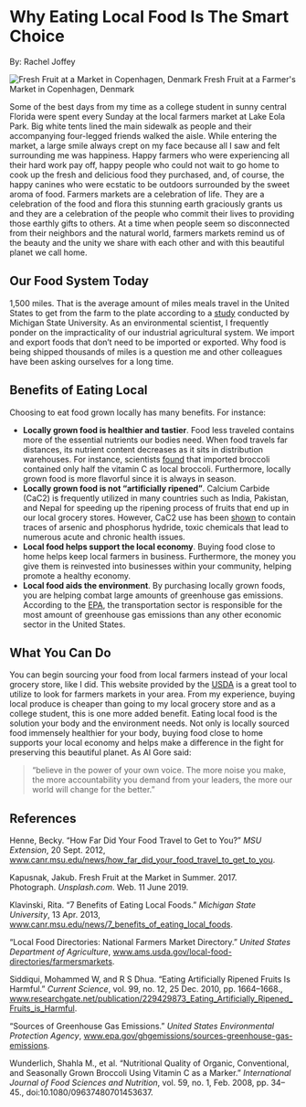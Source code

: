 # Why Eating Local Food Is The Smart Choice 
By: Rachel Joffey

![Fresh Fruit at a Market in Copenhagen, Denmark](https://github.com/LanceElyot/veggiewagon/blob/master/Images/Joffey%20Farmers%20Market%20Photo.jpg?raw=true)
Fresh Fruit at a Farmer's Market in Copenhagen, Denmark 

Some of the best days from my time as a college student in sunny central Florida were spent every Sunday at the local farmers market at Lake Eola Park. Big white tents lined the main sidewalk as people and their accompanying four-legged friends walked the aisle. While entering the market, a large smile always crept on my face because all I saw and felt surrounding me was happiness. Happy farmers who were experiencing all their hard work pay off, happy people who could not wait to go home to cook up the fresh and delicious food they purchased, and, of course, the happy canines who were ecstatic to be outdoors surrounded by the sweet aroma of food. Farmers markets are a celebration of life. They are a celebration of the food and flora this stunning earth graciously grants us and they are a celebration of the people who commit their lives to providing those earthly gifts to others. At a time when people seem so disconnected from their neighbors and the natural world, farmers markets remind us of the beauty and the unity we share with each other and with this beautiful planet we call home. 

## Our Food System Today

1,500 miles. That is the average amount of miles meals travel in the United States to get from the farm to the plate according to a [study](https://www.canr.msu.edu/news/how_far_did_your_food_travel_to_get_to_you) conducted by Michigan State University. As an environmental scientist, I frequently ponder on the impracticality of our industrial agricultural system. We import and export foods that don’t need to be imported or exported. Why food is being shipped thousands of miles is a question me and other colleagues have been asking ourselves for a long time. 

## Benefits of Eating Local 

Choosing to eat food grown locally has many benefits. For instance: 
* **Locally grown food is healthier and tastier**. Food less traveled contains more of the essential nutrients our bodies need. When food travels far distances, its nutrient content decreases as it sits in distribution warehouses. For instance, scientists [found](https://www.ncbi.nlm.nih.gov/pubmed/17852499) that imported broccoli contained only half the vitamin C as local broccoli. Furthermore, locally grown food is more flavorful since it is always in season. 
* **Locally grown food is not “artificially ripened”**. Calcium Carbide (CaC2) is frequently utilized in many countries such as India, Pakistan, and Nepal for speeding up the ripening process of fruits that end up in our local grocery stores. However, CaC2 use has been [shown](https://www.researchgate.net/publication/229429873_Eating_Artificially_Ripened_Fruits_is_Harmful) to contain traces of arsenic and phosphorus hydride, toxic chemicals that lead to numerous acute and chronic health issues.    
* **Local food helps support the local economy**. Buying food close to home helps keep local farmers in business. Furthermore, the money you give them is reinvested into businesses within your community, helping promote a healthy economy. 
* **Local food aids the environment**. By purchasing locally grown foods, you are helping combat large amounts of greenhouse gas emissions. According to the [EPA](https://www.epa.gov/ghgemissions/sources-greenhouse-gas-emissions), the transportation sector is responsible for the most amount of greenhouse gas emissions than any other economic sector in the United States. 

 ## What You Can Do 
 
You can begin sourcing your food from local farmers instead of your local grocery store, like I did. This website provided by the [USDA](https://www.ams.usda.gov/local-food-directories/farmersmarkets) is a great tool to utilize to look for farmers markets in your area. From my experience, buying local produce is cheaper than going to my local grocery store and as a college student, this is one more added benefit. Eating local food is the solution your body and the environment needs. Not only is locally sourced food immensely healthier for your body, buying food close to home supports your local economy and helps make a difference in the fight for preserving this beautiful planet. As Al Gore said: 

>“believe in the power of your own voice. The more noise you make, the more accountability you demand from your leaders, the more our world will change for the better.”   
## References 

Henne, Becky. “How Far Did Your Food Travel to Get to You?” _MSU Extension_, 20 Sept. 2012, www.canr.msu.edu/news/how_far_did_your_food_travel_to_get_to_you.

Kapusnak, Jakub. Fresh Fruit at the Market in Summer. 2017. Photograph. _Unsplash.com_. Web. 11 June 2019. 

Klavinski, Rita. “7 Benefits of Eating Local Foods.” _Michigan State University_, 13 Apr. 2013, www.canr.msu.edu/news/7_benefits_of_eating_local_foods.

“Local Food Directories: National Farmers Market Directory.” _United States Department of Agriculture_, www.ams.usda.gov/local-food-directories/farmersmarkets.

Siddiqui, Mohammed W, and R S Dhua. “Eating Artificially Ripened Fruits Is Harmful.” _Current Science_, vol. 99, no. 12, 25 Dec. 2010, pp. 1664–1668., www.researchgate.net/publication/229429873_Eating_Artificially_Ripened_Fruits_is_Harmful.

“Sources of Greenhouse Gas Emissions.” _United States Environmental Protection Agency_, www.epa.gov/ghgemissions/sources-greenhouse-gas-emissions.

Wunderlich, Shahla M., et al. “Nutritional Quality of Organic, Conventional, and Seasonally Grown Broccoli Using Vitamin C as a Marker.” _International Journal of Food Sciences and Nutrition_, vol. 59, no. 1, Feb. 2008, pp. 34–45., doi:10.1080/09637480701453637.



  

